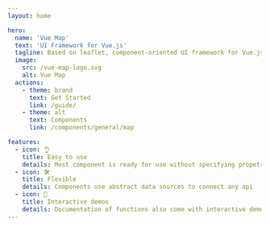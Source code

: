 ```yaml
---
layout: home

hero:
  name: 'Vue Map'
  text: 'UI Framework for Vue.js'
  tagline: Based on leaflet, component-oriented UI framework for Vue.js
  image:
    src: /vue-map-logo.svg
    alt: Vue Map
  actions:
    - theme: brand
      text: Get Started
      link: /guide/
    - theme: alt
      text: Components
      link: /components/general/map

features:
  - icon: 👌
    title: Easy to use
    details: Most component is ready for use without specifying propetries
  - icon: 🛠
    title: Flexible
    details: Сomponents use abstract data sources to connect any api
  - icon: 🎪
    title: Interactive demos
    details: Documentation of functions also come with interactive demos
---
```

